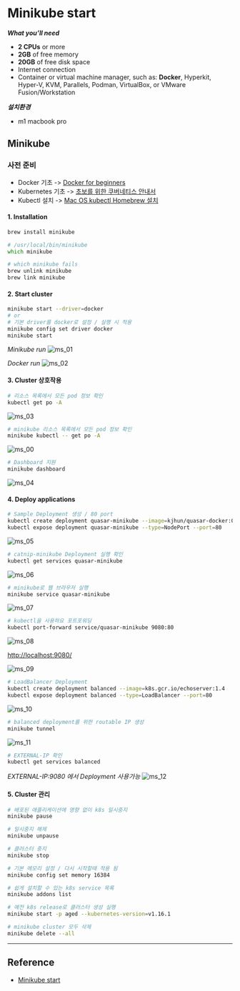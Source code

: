 # Minikube start

***What you’ll need***

* **2 CPUs** or more
* **2GB** of free memory
* **20GB** of free disk space
* Internet connection
* Container or virtual machine manager, such as: **Docker**, Hyperkit, Hyper-V, KVM,  Parallels, Podman, VirtualBox, or VMware Fusion/Workstation

***설치환경***

* m1 macbook pro

## Minikube

### 사전 준비

* Docker 기초 -> [Docker for beginners](https://docker-curriculum.com/#getting-started)
* Kubernetes 기초 -> [초보를 위한 쿠버네티스 안내서](https://www.youtube.com/watch?v=Ia8IfowgU7s)
* Kubectl 설치 -> [Mac OS kubectl Homebrew 설치](https://kubernetes.io/ko/docs/tasks/tools/install-kubectl-macos/#install-with-homebrew-on-macos)

#### 1. Installation

```zsh
brew install minikube

# /usr/local/bin/minikube
which minikube 

# which minikube fails
brew unlink minikube
brew link minikube
```

#### 2. Start cluster

```zsh
minikube start --driver=docker
# or
# 기본 driver를 docker로 설정 / 실행 시 적용
minikube config set driver docker
minikube start 
```

*Minikube run*
![ms_01](./images/ms_01.png)

*Docker run*
![ms_02](./images/ms_02.png)

#### 3. Cluster 상호작용

```zsh
# 리소스 목록에서 모든 pod 정보 확인 
kubectl get po -A
```

![ms_03](./images/ms_03.png)

```zsh
# minikube 리소스 목록에서 모든 pod 정보 확인 
minikube kubectl -- get po -A
```

![ms_00](./images/ms_00.png)

```zsh
# Dashboard 지원
minikube dashboard
```

![ms_04](./images/ms_04.png)

#### 4. Deploy applications

```zsh
# Sample Deployment 생성 / 80 port 
kubectl create deployment quasar-minikube --image=kjhun/quasar-docker:0.0.1
kubectl expose deployment quasar-minikube --type=NodePort --port=80
```

![ms_05](./images/ms_05.png)

```zsh
# catnip-minikube Deployment 실행 확인 
kubectl get services quasar-minikube
```

![ms_06](./images/ms_06.png)

```zsh
# minikube로 웹 브라우저 실행
minikube service quasar-minikube
```

![ms_07](./images/ms_07.png)

```zsh
# kubectl을 사용하요 포트포워딩 
kubectl port-forward service/quasar-minikube 9080:80
```

![ms_08](./images/ms_08.png)

<http://localhost:9080/>

![ms_09](./images/ms_09.png)

```zsh
# LoadBalancer Deployment
kubectl create deployment balanced --image=k8s.gcr.io/echoserver:1.4
kubectl expose deployment balanced --type=LoadBalancer --port=80
```

![ms_10](./images/ms_10.png)

```zsh
# balanced deployment를 위한 routable IP 생성
minikube tunnel
```

![ms_11](./images/ms_11.png)

```zsh
# EXTERNAL-IP 확인
kubectl get services balanced
```

*EXTERNAL-IP:9080 에서 Deployment 사용가능*
![ms_12](./images/ms_12.png)

#### 5. Cluster 관리

```zsh
# 배포된 애플리케이션에 영향 없이 k8s 일시중지
minikube pause

# 일시중지 해제
minikube unpause

# 클러스터 중지
minikube stop

# 기본 메모리 설정 / 다시 시작할때 적용 됨 
minikube config set memory 16384

# 쉽게 설치할 수 있는 k8s service 목록 
minikube addons list

# 예전 k8s release로 클러스터 생성 실행 
minikube start -p aged --kubernetes-version=v1.16.1

# minikube cluster 모두 삭제 
minikube delete --all
```

---

## Reference

* [Minikube start](https://minikube.sigs.k8s.io/docs/start/)
